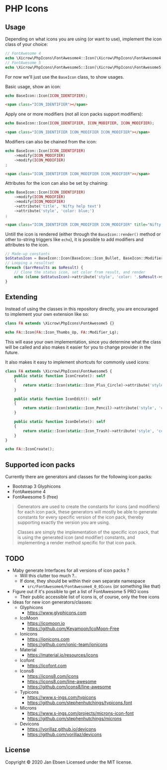 # PHP Icons

## Usage
Depending on what icons you are using (or want to use), implement the icon class of your choice:
```php
// FontAwesome 4
echo \Xicrow\PhpIcons\FontAwesome4::Icon(\Xicrow\PhpIcons\FontAwesome4::Icon_Thumbs_Up);
// FontAwesome 5
echo \Xicrow\PhpIcons\FontAwesome5::Icon(\Xicrow\PhpIcons\FontAwesome5::Icon_Thumbs_Up);
```

For now we'll just use the `BaseIcon` class, to show usages.  

Basic usage, show an icon:
```php
echo BaseIcon::Icon(ICON_IDENTIFIER);
```
```html
<span class="ICON_IDENTIFIER"></span>
```

Apply one or more modifiers (not all icon packs support modifiers):
```php
echo BaseIcon::Icon(ICON_IDENTIFIER, ICON_MODIFIER, ICON_MODIFIER);
```
```html
<span class="ICON_IDENTIFIER ICON_MODIFIER ICON_MODIFIER"></span>
```

Modifiers can also be chained from the icon:
```php
echo BaseIcon::Icon(ICON_IDENTIFIER)
    ->modify(ICON_MODIFIER)
    ->modify(ICON_MODIFIER)
;
```
```html
<span class="ICON_IDENTIFIER ICON_MODIFIER ICON_MODIFIER"></span>
```

Attributes for the icon can also be set by chaining:
```php
echo BaseIcon::Icon(ICON_IDENTIFIER)
    ->modify(ICON_MODIFIER)
    ->modify(ICON_MODIFIER)
    ->attribute('title', 'Nifty help text')
    ->attribute('style', 'color: blue;')
;
```
```html
<span class="ICON_IDENTIFIER ICON_MODIFIER ICON_MODIFIER" title="Nifty help text" style="color: blue;"></span>
```

Untill the icon is rendered (either through the `BaseIcon::render()` method or other to-string triggers like `echo`), it is possible to add modifiers and attributes to the icon.
```php
// Made-up constants
$oStatusIcon = BaseIcon::Icon(BaseIcon::Icon_Bullet, BaseIcon::Modifier_Size_X2);
// Looping a resultset
foreach ($arrResults as $oResult) {
    // Clone the status icon, set color from result, and render
    echo (clone $oStatusIcon)->attribute('style', 'color: '.$oResult->strStatusColor.';');
}
```

## Extending
Instead of using the classes in this repository directly, you are encouraged to implement your own extension like so:  
```php
class FA extends \Xicrow\PhpIcons\FontAwesome5 {}

echo FA::Icon(FA::Icon_Thumbs_Up, FA::Modifier_Lg);
```

This will ease your own implementation, since you determine what the class will be called and also makes it easier for you to change provider in the future.  

It also makes it easy to implement shortcuts for commonly used icons:  
```php
class FA extends \Xicrow\PhpIcons\FontAwesome5 {
    public static function IconCreate(): self
    {
        return static::Icon(static::Icon_Plus_Circle)->attribute('style', 'color: green;');
    }

    public static function IconEdit(): self
    {
        return static::Icon(static::Icon_Pencil)->attribute('style', 'color: blue;');
    }

    public static function IconDelete(): self
    {
        return static::Icon(static::Icon_Trash)->attribute('style', 'color: red;');
    }
}

echo FA::IconCreate();
```

## Supported icon packs
Currently there are generators and classes for the following icon packs:
- Bootstrap 3 Glyphicons
- FontAwesome 4
- FontAwesome 5 (free)

> Generators are used to create the constants for icons (and modifiers) for each icon pack, these generators will mostly be able to generate constants for every specific version of the icon pack, thereby supporting exactly the version you are using.
>
> Classes are simply the implementation of the specific icon pack, that is using the generated icon (and modifier) constants, and implementing a render method specific for that icon pack.

## TODO
- Maby generate Interfaces for all versions of icon packs ?
    - Will this clutter too much ?..
    - If done, they should be within their own separate namespace
        - `src/FontAwesome4/FontAwesome4_0_0Icons` (or something like that)
- Figure out if it's possible to get a list of FontAwesome 5 PRO icons
    - Their public accessible list of icons is, of course, only the free icons
- Ideas for new icon generators/classes:
    - Glyphicons
        - https://www.glyphicons.com
    - IcoMoon
        - https://icomoon.io
        - https://github.com/Keyamoon/IcoMoon-Free
    - Ionicons
        - https://ionicons.com
        - https://github.com/ionic-team/ionicons
    - Material
        - https://material.io/resources/icons
    - Icofont
        - https://icofont.com
    - Icons8
        - https://icons8.com/icons
        - https://icons8.com/line-awesome
        - https://github.com/icons8/line-awesome
    - Typicons
        - https://www.s-ings.com/typicons
        - https://github.com/stephenhutchings/typicons.font
    - Microns
        - https://www.s-ings.com/projects/microns-icon-font
        - https://github.com/stephenhutchings/microns
    - Devicons
        - https://vorillaz.github.io/devicons
        - https://github.com/vorillaz/devicons

## License
Copyright &copy; 2020 Jan Ebsen
Licensed under the MIT license.
